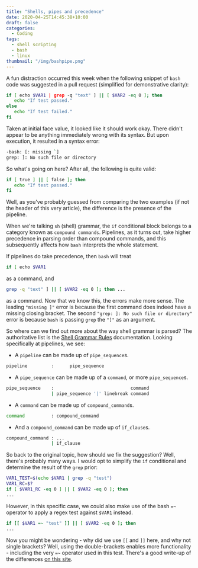 ```yaml
---
title: "Shells, pipes and precedence"
date: 2020-04-25T14:45:38+10:00
draft: false
categories:
  - Coding
tags:
  - shell scripting
  - bash
  - linux
thumbnail: "/img/bashpipe.png"
---
```


A fun distraction occurred this week when the following snippet of `bash` code was suggested in a pull request (simplified for demonstrative clarity):

```bash {linenos=inline}
if [ echo $VAR1 | grep -q "text" ] || [ $VAR2 -eq 0 ]; then
   echo "If test passed."
else
   echo "If test failed."
fi   
```

Taken at initial face value, it looked like it should work okay. There didn't appear to be anything immediately wrong with its syntax. But upon execution, it resulted in a syntax error:

```bash {linenos=inline}
-bash: [: missing `]
grep: ]: No such file or directory
```

So what's going on here? After all, the following is quite valid:

```bash {linenos=inline}
if [ true ] || [ false ]; then
   echo "If test passed."
fi
```

Well, as you've probably guessed from comparing the two examples (if not the header of this very article), the difference is the presence of the pipeline.

When we're talking `sh` (shell) grammar,  the `if` conditional block belongs to a category known as `compound commands`. Pipelines, as it turns out, take higher precedence in parsing order than compound commands, and this subsequently affects how `bash` interprets the whole statement.

If pipelines do take precedence, then `bash` will treat 

```bash
if [ echo $VAR1
```

as a command, and 

```bash
grep -q "text" ] || [ $VAR2 -eq 0 ]; then ...
```

as a command. Now that we know this, the errors make more sense. The leading `"missing ]"` error is because the first command does indeed have a missing closing bracket. The second `"grep: ]: No such file or directory"` error is because `bash` is passing `grep` the `"]"` as an argument.

So where can we find out more about the way shell grammar is parsed? The authoritative list is the [Shell Grammar Rules](https://pubs.opengroup.org/onlinepubs/009695299/utilities/xcu_chap02.html) documentation. Looking specifically at pipelines, we see:

* A `pipeline` can be made up of `pipe_sequence`s.
```bash
pipeline         :      pipe_sequence
```

* A `pipe_sequence` can be made up of a `command`, or more `pipe_sequence`s.
```bash
pipe_sequence    :                             command
                 | pipe_sequence '|' linebreak command
```

* A `command` can be made up of `compound_command`s.

```bash
command          : compound_command
```

* And a `compound_command` can be made up of `if_clause`s.

```bash
compound_command : ...
                 | if_clause
```

So back to the original topic, how should we fix the suggestion? Well, there's probably many ways. I would opt to simplify the `if` conditional and determine the result of the `grep` prior:

```bash {linenos=inline}
VAR1_TEST=$(echo $VAR1 | grep -q "test")
VAR1_RC=$?
if [ $VAR1_RC -eq 0 ] || [ $VAR2 -eq 0 ]; then
...
```

However, in this specific case, we could also make use of the bash `=~` operator to apply a regex test against `$VAR1` instead.

```bash {linenos=inline}
if [[ $VAR1 =~ "test" ]] || [ $VAR2 -eq 0 ]; then
...
```

Now you might be wondering - why did we use `[[` and `]]` here, and why not single brackets? Well, using the double-brackets enables more functionality - including the very `=~` operator used in this test. There's a good write-up of the differences [on this site](http://mywiki.wooledge.org/BashFAQ/031).

